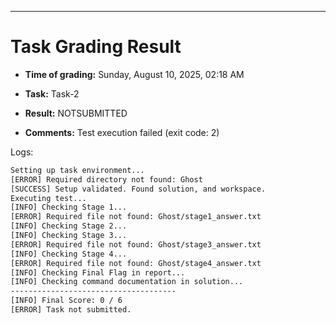 
---
# Task Grading Result

- **Time of grading:** Sunday, August 10, 2025, 02:18 AM

- **Task:** Task-2

- **Result:** NOTSUBMITTED

- **Comments:** Test execution failed (exit code: 2)

Logs:
```bash
Setting up task environment...
[ERROR] Required directory not found: Ghost
[SUCCESS] Setup validated. Found solution, and workspace.
Executing test...
[INFO] Checking Stage 1...
[ERROR] Required file not found: Ghost/stage1_answer.txt
[INFO] Checking Stage 2...
[INFO] Checking Stage 3...
[ERROR] Required file not found: Ghost/stage3_answer.txt
[INFO] Checking Stage 4...
[ERROR] Required file not found: Ghost/stage4_answer.txt
[INFO] Checking Final Flag in report...
[INFO] Checking command documentation in solution...
-------------------------------------
[INFO] Final Score: 0 / 6
[ERROR] Task not submitted.
```
